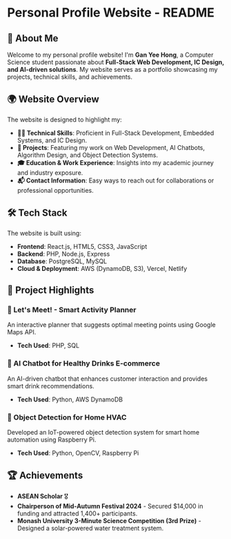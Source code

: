 # Personal Profile Website - README

## 🚀 About Me
Welcome to my personal profile website! I'm **Gan Yee Hong**, a Computer Science student passionate about **Full-Stack Web Development, IC Design, and AI-driven solutions**. My website serves as a portfolio showcasing my projects, technical skills, and achievements.

## 🌍 Website Overview
The website is designed to highlight my:
- **👨‍💻 Technical Skills**: Proficient in Full-Stack Development, Embedded Systems, and IC Design.
- **📂 Projects**: Featuring my work on Web Development, AI Chatbots, Algorithm Design, and Object Detection Systems.
- **🎓 Education & Work Experience**: Insights into my academic journey and industry exposure.
- **📬 Contact Information**: Easy ways to reach out for collaborations or professional opportunities.

## 🛠️ Tech Stack
The website is built using:
- **Frontend**: React.js, HTML5, CSS3, JavaScript
- **Backend**: PHP, Node.js, Express
- **Database**: PostgreSQL, MySQL
- **Cloud & Deployment**: AWS (DynamoDB, S3), Vercel, Netlify


## 📁 Project Highlights
### 🔹 Let's Meet! - Smart Activity Planner
An interactive planner that suggests optimal meeting points using Google Maps API.
- **Tech Used**: PHP, SQL

### 🔹 AI Chatbot for Healthy Drinks E-commerce
An AI-driven chatbot that enhances customer interaction and provides smart drink recommendations.
- **Tech Used**: Python, AWS DynamoDB

### 🔹 Object Detection for Home HVAC
Developed an IoT-powered object detection system for smart home automation using Raspberry Pi.
- **Tech Used**: Python, OpenCV, Raspberry Pi

## 🏆 Achievements
- **ASEAN Scholar** 🎖️
- **Chairperson of Mid-Autumn Festival 2024** - Secured $14,000 in funding and attracted 1,400+ participants.
- **Monash University 3-Minute Science Competition (3rd Prize)** - Designed a solar-powered water treatment system.
